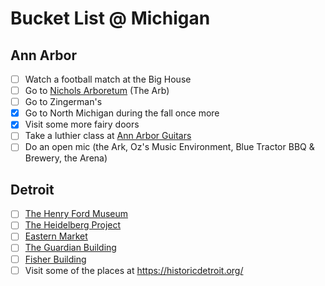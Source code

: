 # Bucket List @ Michigan

## Ann Arbor

- [ ] Watch a football match at the Big House
- [ ] Go to [Nichols Arboretum](https://mbgna.umich.edu/nichols-arboretum/) (The Arb)
- [ ] Go to Zingerman's
- [x] Go to North Michigan during the fall once more
- [x] Visit some more fairy doors
- [ ] Take a luthier class at [Ann Arbor Guitars](http://www.annarborguitars.com/styled-6/index.html)
- [ ] Do an open mic (the Ark, Oz's Music Environment, Blue Tractor BBQ & Brewery, the Arena)

## Detroit

- [ ] [The Henry Ford Museum](https://www.thehenryford.org/)
- [ ] [The Heidelberg Project](https://www.heidelberg.org/)
- [ ] [Eastern Market](https://easternmarket.org/)
- [ ] [The Guardian Building](https://www.guardianbuilding.com/)
- [ ] [Fisher Building](https://historicdetroit.org/buildings/fisher-building)
- [ ] Visit some of the places at https://historicdetroit.org/
